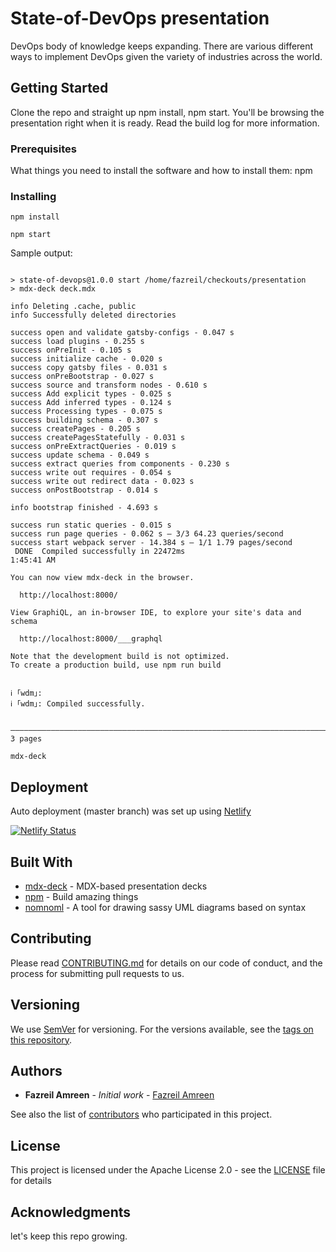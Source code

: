 # State-of-DevOps presentation

DevOps body of knowledge keeps expanding. There are various different ways to implement DevOps given the variety of industries across the world.

## Getting Started

Clone the repo and straight up npm install, npm start. You'll be browsing the presentation right when it is ready. Read the build log for more information.

### Prerequisites

What things you need to install the software and how to install them:
npm

### Installing


```
npm install

npm start
```

Sample output:
```

> state-of-devops@1.0.0 start /home/fazreil/checkouts/presentation
> mdx-deck deck.mdx

info Deleting .cache, public
info Successfully deleted directories

success open and validate gatsby-configs - 0.047 s
success load plugins - 0.255 s
success onPreInit - 0.105 s
success initialize cache - 0.020 s
success copy gatsby files - 0.031 s
success onPreBootstrap - 0.027 s
success source and transform nodes - 0.610 s
success Add explicit types - 0.025 s
success Add inferred types - 0.124 s
success Processing types - 0.075 s
success building schema - 0.307 s
success createPages - 0.205 s
success createPagesStatefully - 0.031 s
success onPreExtractQueries - 0.019 s
success update schema - 0.049 s
success extract queries from components - 0.230 s
success write out requires - 0.054 s
success write out redirect data - 0.023 s
success onPostBootstrap - 0.014 s
⠀
info bootstrap finished - 4.693 s
⠀
success run static queries - 0.015 s
success run page queries - 0.062 s — 3/3 64.23 queries/second
success start webpack server - 14.384 s — 1/1 1.79 pages/second
 DONE  Compiled successfully in 22472ms                                                                                                  1:45:41 AM
⠀
You can now view mdx-deck in the browser.
⠀
  http://localhost:8000/
⠀
View GraphiQL, an in-browser IDE, to explore your site's data and schema
⠀
  http://localhost:8000/___graphql
⠀
Note that the development build is not optimized.
To create a production build, use npm run build
⠀

ℹ ｢wdm｣:
ℹ ｢wdm｣: Compiled successfully.


—————————————————————————————————————————————————————————————————————————————————————————————————————————————————————
3 pages                                                                                                                                                                         

mdx-deck
```

## Deployment

Auto deployment (master branch) was set up using [Netlify](https://app.netlify.com/sites/fazreil-state-of-devops/overview)

[![Netlify Status](https://api.netlify.com/api/v1/badges/47c0ec43-2806-4358-ab14-852dbabf79de/deploy-status)](https://app.netlify.com/sites/fazreil-state-of-devops/deploys)

## Built With

* [mdx-deck](https://github.com/jxnblk/mdx-deck) - MDX-based presentation decks
* [npm](https://www.npmjs.com/) - Build amazing things
* [nomnoml](http://www.nomnoml.com/) - A tool for drawing sassy UML diagrams based on syntax

## Contributing

Please read [CONTRIBUTING.md](https://gist.github.com/PurpleBooth/b24679402957c63ec426) for details on our code of conduct, and the process for submitting pull requests to us.

## Versioning

We use [SemVer](http://semver.org/) for versioning. For the versions available, see the [tags on this repository](https://github.com/fazreil/State-Of-Devops/tags).

## Authors

* **Fazreil Amreen** - *Initial work* - [Fazreil Amreen](https://github.com/fazreil)

See also the list of [contributors](https://github.com/fazreil/State-Of-Devops/graphs/contributors) who participated in this project.

## License

This project is licensed under the Apache License 2.0 - see the [LICENSE](LICENSE) file for details

## Acknowledgments

let's keep this repo growing.
